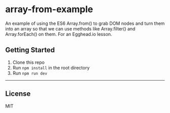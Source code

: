 # array-from-example

An example of using the ES6 Array.from() to grab DOM nodes and turn them into an array so that we can use methods like Array.filter() and Array.forEach() on them. For an Egghead.io lesson.

## Getting Started

1. Clone this repo
1. Run `npm install` in the root directory
1. Run `npm run dev`

---

## License

MIT
